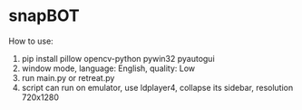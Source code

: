 # snapBOT
How to use: 
1. pip install pillow opencv-python pywin32 pyautogui
2. window mode, language: English, quality: Low
3. run main.py or retreat.py
4. script can run on emulator, use ldplayer4, collapse its sidebar, resolution 720x1280
